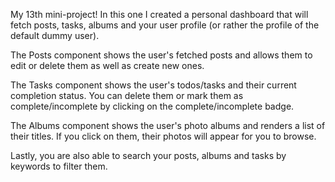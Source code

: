 My 13th mini-project! In this one I created a personal dashboard that will fetch posts, tasks, albums and your user profile (or rather the profile of the default dummy user).

The Posts component shows the user's fetched posts and allows them to edit or delete them as well as create new ones.  

The Tasks component shows the user's todos/tasks and their current completion status. You can delete them or mark them as complete/incomplete by clicking on the complete/incomplete badge. 

The Albums component shows the user's photo albums and renders a list of their titles. If you click on them, their photos will appear for you to browse.

Lastly, you are also able to search your posts, albums and tasks by keywords to filter them.